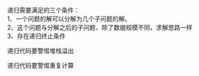 递归需要满足的三个条件：<br />
1、一个问题的解可以分解为几个子问题的解。<br />
2、这个问题与分解之后的子问题，除了数据规模不同，求解思路一样<br/>
3、存在递归终止条件<br />

递归代码要警惕堆栈溢出

递归代码要警惕重复计算


